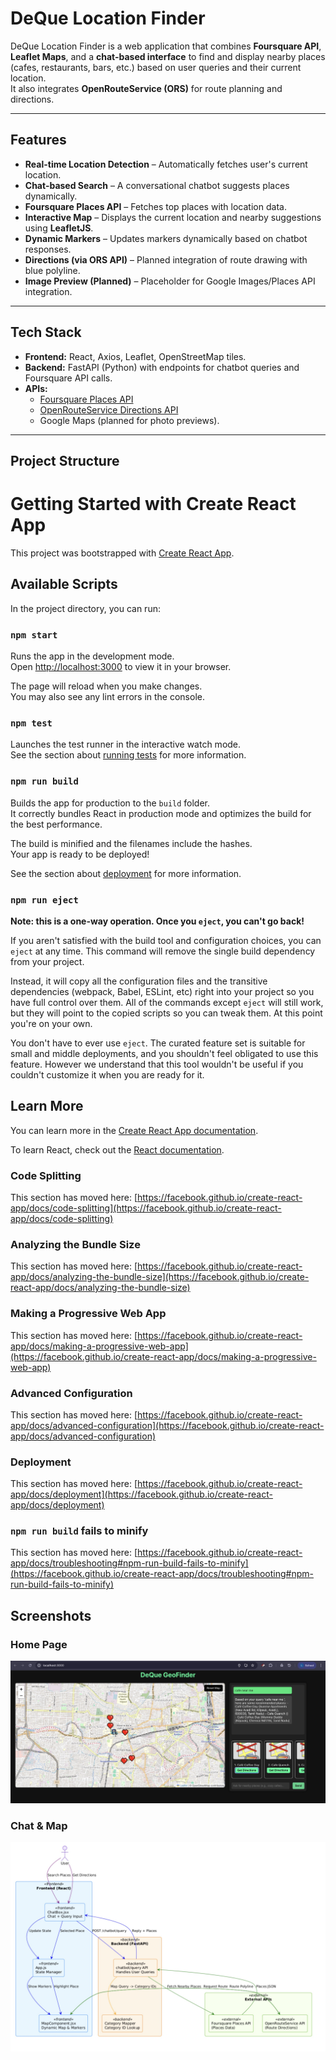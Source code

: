 # DeQue Location Finder
DeQue Location Finder is a web application that combines **Foursquare API**, **Leaflet Maps**, and a **chat-based interface** to find and display nearby places (cafes, restaurants, bars, etc.) based on user queries and their current location.  
It also integrates **OpenRouteService (ORS)** for route planning and directions.

---

## **Features**
- **Real-time Location Detection** – Automatically fetches user's current location.
- **Chat-based Search** – A conversational chatbot suggests places dynamically.
- **Foursquare Places API** – Fetches top places with location data.
- **Interactive Map** – Displays the current location and nearby suggestions using **LeafletJS**.
- **Dynamic Markers** – Updates markers dynamically based on chatbot responses.
- **Directions (via ORS API)** – Planned integration of route drawing with blue polyline.
- **Image Preview (Planned)** – Placeholder for Google Images/Places API integration.

---

## **Tech Stack**
- **Frontend:** React, Axios, Leaflet, OpenStreetMap tiles.
- **Backend:** FastAPI (Python) with endpoints for chatbot queries and Foursquare API calls.
- **APIs:**  
  - [Foursquare Places API](https://developer.foursquare.com/)  
  - [OpenRouteService Directions API](https://openrouteservice.org/dev/#/home)
  - Google Maps (planned for photo previews).

---

## **Project Structure**

# Getting Started with Create React App

This project was bootstrapped with [Create React App](https://github.com/facebook/create-react-app).

## Available Scripts

In the project directory, you can run:

### `npm start`

Runs the app in the development mode.\
Open [http://localhost:3000](http://localhost:3000) to view it in your browser.

The page will reload when you make changes.\
You may also see any lint errors in the console.

### `npm test`

Launches the test runner in the interactive watch mode.\
See the section about [running tests](https://facebook.github.io/create-react-app/docs/running-tests) for more information.

### `npm run build`

Builds the app for production to the `build` folder.\
It correctly bundles React in production mode and optimizes the build for the best performance.

The build is minified and the filenames include the hashes.\
Your app is ready to be deployed!

See the section about [deployment](https://facebook.github.io/create-react-app/docs/deployment) for more information.

### `npm run eject`

**Note: this is a one-way operation. Once you `eject`, you can't go back!**

If you aren't satisfied with the build tool and configuration choices, you can `eject` at any time. This command will remove the single build dependency from your project.

Instead, it will copy all the configuration files and the transitive dependencies (webpack, Babel, ESLint, etc) right into your project so you have full control over them. All of the commands except `eject` will still work, but they will point to the copied scripts so you can tweak them. At this point you're on your own.

You don't have to ever use `eject`. The curated feature set is suitable for small and middle deployments, and you shouldn't feel obligated to use this feature. However we understand that this tool wouldn't be useful if you couldn't customize it when you are ready for it.

## Learn More

You can learn more in the [Create React App documentation](https://facebook.github.io/create-react-app/docs/getting-started).

To learn React, check out the [React documentation](https://reactjs.org/).

### Code Splitting

This section has moved here: [https://facebook.github.io/create-react-app/docs/code-splitting](https://facebook.github.io/create-react-app/docs/code-splitting)

### Analyzing the Bundle Size

This section has moved here: [https://facebook.github.io/create-react-app/docs/analyzing-the-bundle-size](https://facebook.github.io/create-react-app/docs/analyzing-the-bundle-size)

### Making a Progressive Web App

This section has moved here: [https://facebook.github.io/create-react-app/docs/making-a-progressive-web-app](https://facebook.github.io/create-react-app/docs/making-a-progressive-web-app)

### Advanced Configuration

This section has moved here: [https://facebook.github.io/create-react-app/docs/advanced-configuration](https://facebook.github.io/create-react-app/docs/advanced-configuration)

### Deployment

This section has moved here: [https://facebook.github.io/create-react-app/docs/deployment](https://facebook.github.io/create-react-app/docs/deployment)

### `npm run build` fails to minify

This section has moved here: [https://facebook.github.io/create-react-app/docs/troubleshooting#npm-run-build-fails-to-minify](https://facebook.github.io/create-react-app/docs/troubleshooting#npm-run-build-fails-to-minify)

## Screenshots

### Home Page
![Home Page](frontend/public/screenshots/1.jpg)

### Chat & Map
![Chat and Map](frontend/public/screenshots/2.jpg)
